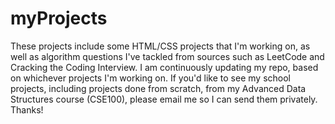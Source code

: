# myProjects
These projects include some HTML/CSS projects that I'm working on, as well as algorithm questions I've tackled from sources such as LeetCode and Cracking the Coding Interview. I am continuously updating my repo, based on whichever projects I'm working on. If you'd like to see my school projects, including projects done from scratch, from my Advanced Data Structures course (CSE100), please email me so I can send them privately. Thanks!
